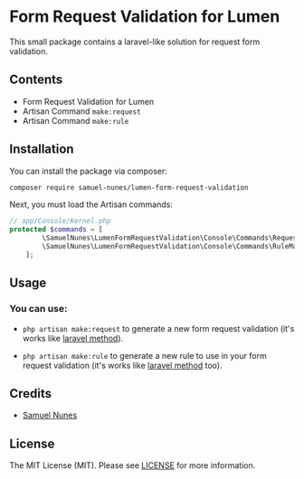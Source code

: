 # Form Request Validation for Lumen
This small package contains a laravel-like solution for request form validation.

## Contents

- Form Request Validation for Lumen
- Artisan Command `make:request`
- Artisan Command `make:rule`

## Installation

You can install the package via composer:

```bash
composer require samuel-nunes/lumen-form-request-validation
```
Next, you must load the Artisan commands:

```php
// app/Console/Kernel.php
protected $commands = [
        \SamuelNunes\LumenFormRequestValidation\Console\Commands\RequestMakeCommand::class,
        \SamuelNunes\LumenFormRequestValidation\Console\Commands\RuleMakeCommand::class
    ];
```

## Usage

### You can use: 

- `php artisan make:request` to generate a new form request validation (it's works like [laravel method](https://laravel.com/docs/validation#form-request-validation)).

- `php artisan make:rule` to generate a new rule to use in your form request validation (it's works like [laravel method](https://laravel.com/docs/6.x/validation) too).
## Credits

- [Samuel Nunes](https://github.com/SamuelNunesDev)

## License

The MIT License (MIT). Please see [LICENSE](LICENSE.md) for more information.
